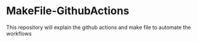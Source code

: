 # MakeFile-GithubActions
This repository will explain the github actions and make file to automate the workflows
